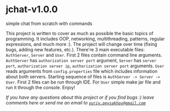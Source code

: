 # jchat-v1.0.0
simple chat from scratch with commands

This project is written to cover as much as possible the basic topics of programming.
It includes OOP, networking, multithreading, patterns, regular expressions, and much more :). 
The project will change over time (fixing bugs, adding new features, etc.).
There're 3 main executable files: `AuthServer`, `Server` and `User`.
First 2 files contain command line arguments. `AuthServer` has `authorization server port` argument,
`Server` has `server port`, `authorization server ip`, `authorization server port` arguments. 
`User` reads arguments from `config.properties` file which includes information about both servers.
Starting sequence of files is `AuthServer -> Server -> User`. First 2 files can be run through IDE.
For `User` simple make jar file and run it through the console. Enjoy!

*If you have any questions about this project or if you find bugs :) leave comments here or send me an email to <code>yuriy.peysakhov@gmail.com</code>*
